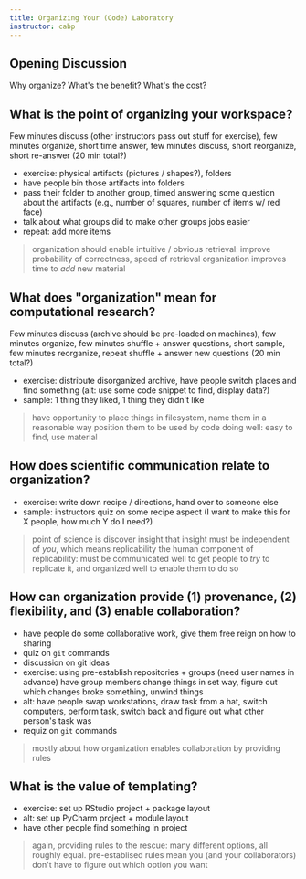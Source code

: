 ```yaml
---
title: Organizing Your (Code) Laboratory
instructor: cabp
---
```


## Opening Discussion

Why organize?  What's the benefit?  What's the cost?

## What is the point of organizing your workspace?

Few minutes discuss (other instructors pass out stuff for exercise),
few minutes organize, short time answer, few minutes discuss,
short reorganize, short re-answer (20 min total?)

 - exercise: physical artifacts (pictures / shapes?), folders
 - have people bin those artifacts into folders
 - pass their folder to another group, timed answering some question about
 the artifacts (e.g., number of squares, number of items w/ red face)
 - talk about what groups did to make other groups jobs easier
 - repeat: add more items

> organization should enable intuitive / obvious retrieval: improve probability of correctness, speed of retrieval organization improves time to *add* new material

## What does "organization" mean for computational research?

Few minutes discuss (archive should be pre-loaded on machines), few minutes organize,
few minutes shuffle + answer questions, short sample, few minutes reorganize,
repeat shuffle + answer new questions (20 min total?)

 - exercise: distribute disorganized archive, have people switch places and
 find something (alt: use some code snippet to find, display data?)
 - sample: 1 thing they liked, 1 thing they didn't like

> have opportunity to place things in filesystem, name them in a reasonable way position them to be used by code doing well: easy to find, use material

## How does scientific communication relate to organization?

 - exercise: write down recipe / directions, hand over to someone else
 - sample: instructors quiz on some recipe aspect (I want to make this for X people, how much Y do I need?)

> point of science is discover insight
> that insight must be independent of *you*, which means replicability
> the human component of replicability: must be communicated well to get people
> to *try* to replicate it, and organized well to enable them to do so

## How can organization provide (1) provenance, (2) flexibility, and (3) enable collaboration?

 - have people do some collaborative work, give them free reign on how to sharing
 - quiz on `git` commands
 - discussion on git ideas
 - exercise: using pre-establish repositories + groups (need user names in advance)
 have group members change things in set way, figure out which changes broke something,
 unwind things
 - alt: have people swap workstations, draw task from a hat, switch computers, perform task, switch back and figure out what other person's task was
 - requiz on `git` commands

> mostly about how organization enables collaboration by providing rules

## What is the value of templating?

 - exercise: set up RStudio project + package layout
 - alt: set up PyCharm project + module layout
 - have other people find something in project

> again, providing rules to the rescue: many different options, all roughly equal.
> pre-establised rules mean you (and your collaborators) don't have to figure out
> which option you want
